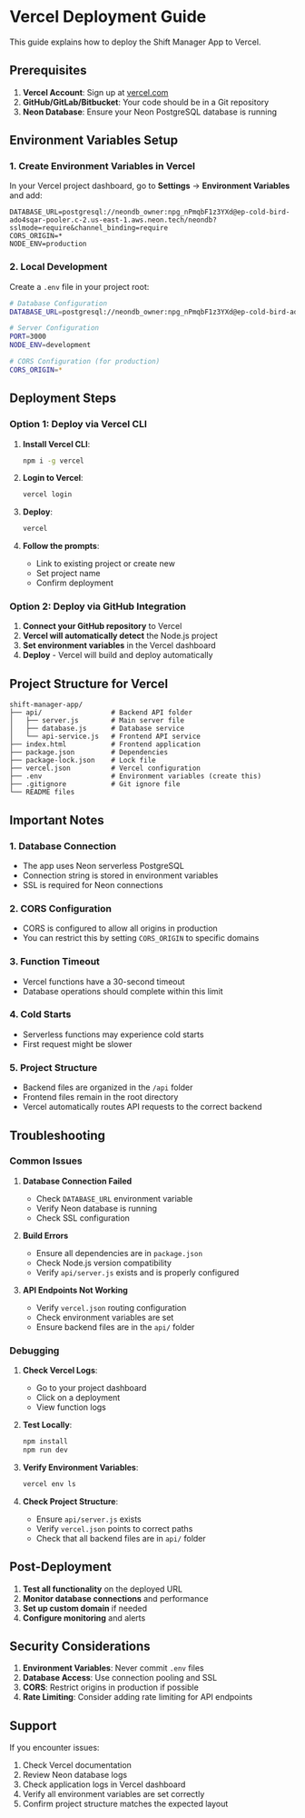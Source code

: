 # Vercel Deployment Guide

This guide explains how to deploy the Shift Manager App to Vercel.

## Prerequisites

1. **Vercel Account**: Sign up at [vercel.com](https://vercel.com)
2. **GitHub/GitLab/Bitbucket**: Your code should be in a Git repository
3. **Neon Database**: Ensure your Neon PostgreSQL database is running

## Environment Variables Setup

### 1. Create Environment Variables in Vercel

In your Vercel project dashboard, go to **Settings** → **Environment Variables** and add:

```
DATABASE_URL=postgresql://neondb_owner:npg_nPmqbF1z3YXd@ep-cold-bird-ado4sqar-pooler.c-2.us-east-1.aws.neon.tech/neondb?sslmode=require&channel_binding=require
CORS_ORIGIN=*
NODE_ENV=production
```

### 2. Local Development

Create a `.env` file in your project root:

```bash
# Database Configuration
DATABASE_URL=postgresql://neondb_owner:npg_nPmqbF1z3YXd@ep-cold-bird-ado4sqar-pooler.c-2.us-east-1.aws.neon.tech/neondb?sslmode=require&channel_binding=require

# Server Configuration
PORT=3000
NODE_ENV=development

# CORS Configuration (for production)
CORS_ORIGIN=*
```

## Deployment Steps

### Option 1: Deploy via Vercel CLI

1. **Install Vercel CLI**:
   ```bash
   npm i -g vercel
   ```

2. **Login to Vercel**:
   ```bash
   vercel login
   ```

3. **Deploy**:
   ```bash
   vercel
   ```

4. **Follow the prompts**:
   - Link to existing project or create new
   - Set project name
   - Confirm deployment

### Option 2: Deploy via GitHub Integration

1. **Connect your GitHub repository** to Vercel
2. **Vercel will automatically detect** the Node.js project
3. **Set environment variables** in the Vercel dashboard
4. **Deploy** - Vercel will build and deploy automatically

## Project Structure for Vercel

```
shift-manager-app/
├── api/                 # Backend API folder
│   ├── server.js        # Main server file
│   ├── database.js      # Database service
│   └── api-service.js   # Frontend API service
├── index.html           # Frontend application
├── package.json         # Dependencies
├── package-lock.json    # Lock file
├── vercel.json          # Vercel configuration
├── .env                 # Environment variables (create this)
├── .gitignore           # Git ignore file
└── README files
```

## Important Notes

### 1. Database Connection
- The app uses Neon serverless PostgreSQL
- Connection string is stored in environment variables
- SSL is required for Neon connections

### 2. CORS Configuration
- CORS is configured to allow all origins in production
- You can restrict this by setting `CORS_ORIGIN` to specific domains

### 3. Function Timeout
- Vercel functions have a 30-second timeout
- Database operations should complete within this limit

### 4. Cold Starts
- Serverless functions may experience cold starts
- First request might be slower

### 5. Project Structure
- Backend files are organized in the `/api` folder
- Frontend files remain in the root directory
- Vercel automatically routes API requests to the correct backend

## Troubleshooting

### Common Issues

1. **Database Connection Failed**
   - Check `DATABASE_URL` environment variable
   - Verify Neon database is running
   - Check SSL configuration

2. **Build Errors**
   - Ensure all dependencies are in `package.json`
   - Check Node.js version compatibility
   - Verify `api/server.js` exists and is properly configured

3. **API Endpoints Not Working**
   - Verify `vercel.json` routing configuration
   - Check environment variables are set
   - Ensure backend files are in the `api/` folder

### Debugging

1. **Check Vercel Logs**:
   - Go to your project dashboard
   - Click on a deployment
   - View function logs

2. **Test Locally**:
   ```bash
   npm install
   npm run dev
   ```

3. **Verify Environment Variables**:
   ```bash
   vercel env ls
   ```

4. **Check Project Structure**:
   - Ensure `api/server.js` exists
   - Verify `vercel.json` points to correct paths
   - Check that all backend files are in `api/` folder

## Post-Deployment

1. **Test all functionality** on the deployed URL
2. **Monitor database connections** and performance
3. **Set up custom domain** if needed
4. **Configure monitoring** and alerts

## Security Considerations

1. **Environment Variables**: Never commit `.env` files
2. **Database Access**: Use connection pooling and SSL
3. **CORS**: Restrict origins in production if possible
4. **Rate Limiting**: Consider adding rate limiting for API endpoints

## Support

If you encounter issues:
1. Check Vercel documentation
2. Review Neon database logs
3. Check application logs in Vercel dashboard
4. Verify all environment variables are set correctly
5. Confirm project structure matches the expected layout

